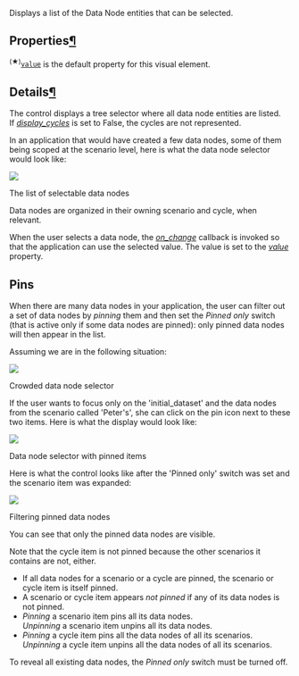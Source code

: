 Displays a list of the Data Node entities that can be selected.

## Properties[¶](https://docs.taipy.io/en/release-3.0/manuals/gui/corelements/data_node_selector/#properties "Permanent link")

<sup id="dv">(★)</sup>[`value`](https://docs.taipy.io/en/release-3.0/manuals/gui/corelements/data_node_selector/#p-value "Jump to the default property documentation.") is the default property for this visual element.

## Details[¶](https://docs.taipy.io/en/release-3.0/manuals/gui/corelements/data_node_selector/#details "Permanent link")

The control displays a tree selector where all data node entities are listed.  
If [_display\_cycles_](https://docs.taipy.io/en/release-3.0/manuals/gui/corelements/data_node_selector/#p-display_cycles) is set to False, the cycles are not represented.

In an application that would have created a few data nodes, some of them being scoped at the scenario level, here is what the data node selector would look like:

![](https://docs.taipy.io/en/release-3.0/manuals/gui/corelements/data_node_selector-init-d.png)

The list of selectable data nodes

Data nodes are organized in their owning scenario and cycle, when relevant.

When the user selects a data node, the [_on\_change_](https://docs.taipy.io/en/release-3.0/manuals/gui/corelements/data_node_selector/#p-on_change) callback is invoked so that the application can use the selected value. The value is set to the [_value_](https://docs.taipy.io/en/release-3.0/manuals/gui/corelements/data_node_selector/#p-value) property.

## Pins

When there are many data nodes in your application, the user can filter out a set of data nodes by _pinning_ them and then set the _Pinned only_ switch (that is active only if some data nodes are pinned): only pinned data nodes will then appear in the list.

Assuming we are in the following situation:

![](https://docs.taipy.io/en/release-3.0/manuals/gui/corelements/data_node_selector-pin1-d.png)

Crowded data node selector

If the user wants to focus only on the 'initial\_dataset' and the data nodes from the scenario called 'Peter's', she can click on the pin icon next to these two items. Here is what the display would look like:

![](https://docs.taipy.io/en/release-3.0/manuals/gui/corelements/data_node_selector-pin2-d.png)

Data node selector with pinned items

Here is what the control looks like after the 'Pinned only' switch was set and the scenario item was expanded:

![](https://docs.taipy.io/en/release-3.0/manuals/gui/corelements/data_node_selector-pin3-d.png)

Filtering pinned data nodes

You can see that only the pinned data nodes are visible.

Note that the cycle item is not pinned because the other scenarios it contains are not, either.

-   If all data nodes for a scenario or a cycle are pinned, the scenario or cycle item is itself pinned.
-   A scenario or cycle item appears _not pinned_ if any of its data nodes is not pinned.
-   _Pinning_ a scenario item pins all its data nodes.  
    _Unpinning_ a scenario item unpins all its data nodes.
-   _Pinning_ a cycle item pins all the data nodes of all its scenarios.  
    _Unpinning_ a cycle item unpins all the data nodes of all its scenarios.

To reveal all existing data nodes, the _Pinned only_ switch must be turned off.